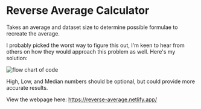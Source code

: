 # Reverse Average Calculator
Takes an average and dataset size to determine possible formulae to recreate the average.

I probably picked the worst way to figure this out, I'm keen to hear from others on how they would approach this problem as well.
Here's my solution:

![flow chart of code](https://i.imgur.com/ZcOPmyt.png)

High, Low, and Median numbers should be optional, but could provide more accurate results.

View the webpage here: https://reverse-average.netlify.app/

